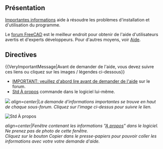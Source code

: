 

## Présentation

[Importantes informations](Important_information/fr.md) aide à résoudre les problèmes d\'installation et d\'utilisation du programme.

Le [forum FreeCAD](https://forum.freecadweb.org/viewforum.php?f=3) est le meilleur endroit pour obtenir de l\'aide d\'utilisateurs avertis et d\'experts développeurs. Pour d\'autres moyens, voir [Aide](Help/fr.md).

## Directives


{{VeryImportantMessage|Avant de demander de l'aide, vous devez suivre ces liens ou cliquez sur les images / légendes ci-dessous}}

-   [IMPORTANT: veuillez d\'abord lire avant de demander de l\'aide](https://forum.freecadweb.org/viewtopic.php?f=3&t=2264) sur le forum.
-   [Std À propos](Std_About/fr.md) commande dans le logiciel lui-même.

![](images/Important_information-updated.png ) *align=center|La demande d'informations importantes se trouve en haut de chaque sous-forum. Cliquez sur l'image ci-dessus pour suivre le lien.*

![Std À propos](images/Std_About_example.png )


*align=center|Fenêtre contenant les informations "[A propos](Std_About/fr.md)" dans le logiciel. Ne prenez pas de photo de cette fenêtre. <br/> Cliquez sur le bouton **Copier dans le presse-papiers* pour pouvoir coller les informations avec votre votre demande d'aide.**



